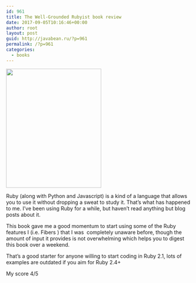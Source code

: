 ```yaml
---
id: 961
title: The Well-Grounded Rubyist book review
date: 2017-09-05T10:16:46+00:00
author: root
layout: post
guid: http://javabean.ru/?p=961
permalink: /?p=961
categories:
  - books
---
```

<img class="alignleft size-medium" src="https://images-na.ssl-images-amazon.com/images/I/51qtp4NzjRL._SX258_BO1,204,203,200_.jpg" width="260" height="325" />

Ruby (along with Python and Javascript) is a kind of a language that allows you to use it without dropping a sweat to study it. That&#8217;s what has happened to me. I&#8217;ve been using Ruby for a while, but haven&#8217;t read anything but blog posts about it.

This book gave me a good momentum to start using some of the Ruby features I (i.e. Fibers ) that I was  completely unaware before, though the amount of input it provides is not overwhelming which helps you to digest this book over a weekend.

That&#8217;s a good starter for anyone willing to start coding in Ruby 2.1, lots of examples are outdated if you aim for Ruby 2.4+

My score 4/5

&nbsp;